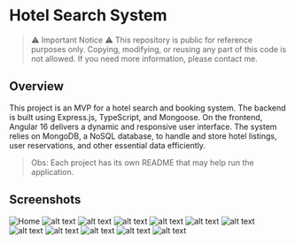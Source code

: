 # Hotel Search System

> ⚠️ Important Notice ⚠️
This repository is public for reference purposes only. Copying, modifying, or reusing any part of this code is not allowed. If you need more information, please contact me.

## Overview

This project is an MVP for a hotel search and booking system. The backend is built using Express.js, TypeScript, and Mongoose. On the frontend, Angular 16 delivers a dynamic and responsive user interface. The system relies on MongoDB, a NoSQL database, to handle and store hotel listings, user reservations, and other essential data efficiently.

> Obs: Each project has its own README that may help run the application.

## Screenshots

![Home](doc/1.png)
![alt text](doc/2.png)
![alt text](doc/3.png)
![alt text](doc/4.png)
![alt text](doc/5.png)
![alt text](doc/6.png) 
![alt text](doc/7.png) 
![alt text](doc/8.png) 
![alt text](doc/R1.png) 
![alt text](doc/R2.png) 
![alt text](doc/R3.png) 
![alt text](doc/R4.png)